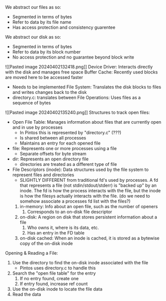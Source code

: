 We abstract our files as so:
- Segmented in terms of bytes
- Refer to data by its file name
- Has access protection and consistency guarentee

We abstract our disk as so:
- Segmented in terms of bytes
- Refer to data by its block number
- No access protection and no guarantee beyond block write

![[Pasted image 20240402132418.png]]
Device Driver: Interacts directly with the disk and manages free space
Buffer Cache: Recently used blocks are moved here to be accessed faster
- Needs to be implemented
File System: Translates the disk blocks to files and writes changes back to the disk 
- directory.c: translates between 
File Operations: Uses files as a sequence of bytes 

![[Pasted image 20240402135240.png]]
Structures to track open files:
- Open File Table: Manages information about files that are currently open and in use by processes
	- In Pintos this is represented by "directory.c" (???)
	- Is shared between all processes 
	- Maintains an entry for each opened file
- file: Represents one or more processes using a file
	- Separate offsets for byte stream
- dir: Represents an open directory file 
	- directories are treated as a different type of file
- File Descriptors (inode): Data structures used by the file system to represent files and directories
	- SLIGHTLY DIFFERENT from traditional fd's used by processes. A fd that represents a file (not stdin/stdout/stderr) is "backed up" by an inode. The fd is how the process interacts with the file, but the inode is how the filesys actually interacts with the file. (do we need to somehow associate a processes fd list with the files?)
	1) in-memory: Info about an open file, such as the number of openers
		1) Corresponds to an on-disk file descriptor
	2) on-disk: A region on disk that stores persistent information about a file
		1) Who owns it, where is its data, etc. 
		2) Has an entry in the FD table
	3) on-disk cached: When an inode is cached, it is stored as a bytewise copy of the on-disk inode

Opening & Reading a File:
1) Use the directory to find the on-disk inode associated with the file
	- Pintos uses directory.c to handle this
2) Search the "open file table" for the entry
	1) If no entry found, create one
	2) If entry found, increase ref count
3) Use the on-disk inode to locate the file data
4) Read the data

